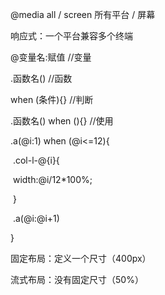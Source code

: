 @media all / screen     所有平台 / 屏幕

响应式：一个平台兼容多个终端

@变量名:赋值    //变量

.函数名()    //函数

when (条件){}   //判断

.函数名() when (){}    //使用

.a(@i:1) when (@i<=12){

​	.col-l-@{i}{

​		width:@i/12*100%;	

​	}

​	.a(@i:@i+1)

}



固定布局：定义一个尺寸（400px）

流式布局：没有固定尺寸（50%）